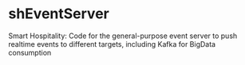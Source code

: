 # shEventServer
Smart Hospitality: Code for the general-purpose event server to push realtime events to different targets, including Kafka for BigData consumption
